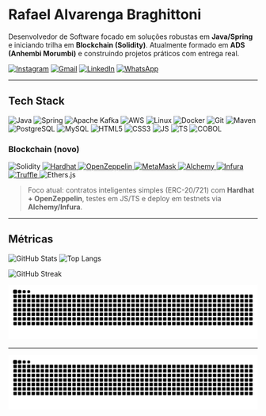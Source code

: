 <!-- Headline -->
# Rafael Alvarenga Braghittoni

Desenvolvedor de Software focado em soluções robustas em **Java/Spring** e iniciando trilha em **Blockchain (Solidity)**. Atualmente formado em **ADS (Anhembi Morumbi)** e construindo projetos práticos com entrega real.

<!-- Social -->
<div align="left">
  
[![Instagram](https://img.shields.io/badge/Instagram-E4405F?style=for-the-badge&logo=instagram&logoColor=white)](https://www.instagram.com/thebraghittoni/)
[![Gmail](https://img.shields.io/badge/Gmail-D14836?style=for-the-badge&logo=gmail&logoColor=white)](mailto:rafinhalvarenga@gmail.com)
[![LinkedIn](https://img.shields.io/badge/LinkedIn-0A66C2?style=for-the-badge&logo=linkedin&logoColor=white)](https://www.linkedin.com/in/rafabrh/)
[![WhatsApp](https://img.shields.io/badge/WhatsApp-25D366?style=for-the-badge&logo=whatsapp&logoColor=white)](https://wa.me/5511982704692)

</div>

---

## Tech Stack

<!-- Backend / Infra -->
<p>
  <img alt="Java" height="40" src="https://cdn.jsdelivr.net/gh/devicons/devicon/icons/java/java-original.svg" />
  <img alt="Spring" height="40" src="https://cdn.jsdelivr.net/gh/devicons/devicon/icons/spring/spring-original.svg" />
  <img alt="Apache Kafka" height="40" src="https://cdn.jsdelivr.net/gh/devicons/devicon/icons/apachekafka/apachekafka-original.svg" />
  <img alt="AWS" height="40" src="https://cdn.jsdelivr.net/gh/devicons/devicon/icons/amazonwebservices/amazonwebservices-plain-wordmark.svg" />
  <img alt="Linux" height="40" src="https://cdn.jsdelivr.net/gh/devicons/devicon/icons/linux/linux-original.svg" />
  <img alt="Docker" height="40" src="https://cdn.jsdelivr.net/gh/devicons/devicon/icons/docker/docker-plain.svg" />
  <img alt="Git" height="40" src="https://cdn.jsdelivr.net/gh/devicons/devicon/icons/git/git-original.svg" />
  <img alt="Maven" height="40" src="https://cdn.jsdelivr.net/gh/devicons/devicon/icons/maven/maven-original.svg" />
  <img alt="PostgreSQL" height="40" src="https://cdn.jsdelivr.net/gh/devicons/devicon/icons/postgresql/postgresql-original.svg" />
  <img alt="MySQL" height="40" src="https://cdn.jsdelivr.net/gh/devicons/devicon/icons/mysql/mysql-original.svg" />
  <img alt="HTML5" height="40" src="https://cdn.jsdelivr.net/gh/devicons/devicon/icons/html5/html5-original.svg" />
  <img alt="CSS3"  height="40" src="https://cdn.jsdelivr.net/gh/devicons/devicon/icons/css3/css3-original.svg" />
  <img alt="JS"    height="40" src="https://cdn.jsdelivr.net/gh/devicons/devicon/icons/javascript/javascript-original.svg" />
  <img alt="TS"    height="40" src="https://cdn.jsdelivr.net/gh/devicons/devicon/icons/typescript/typescript-original.svg" />
  <img alt="COBOL" height="40" src="https://img.shields.io/badge/COBOL-0040FF?style=for-the-badge&logo=ibm&logoColor=white" />
</p>

<!-- Blockchain -->
### Blockchain (novo)
<p>
  <img alt="Solidity" height="40" src="https://cdn.jsdelivr.net/gh/devicons/devicon/icons/solidity/solidity-original.svg" />
  <a href="https://hardhat.org/">
    <img alt="Hardhat" height="28" src="https://img.shields.io/badge/Hardhat-FFF100?style=for-the-badge&logo=hardhat&logoColor=black" />
  </a>
  <a href="https://www.openzeppelin.com/">
    <img alt="OpenZeppelin" height="28" src="https://img.shields.io/badge/OpenZeppelin-4E5EE4?style=for-the-badge&logo=openzeppelin&logoColor=white" />
  </a>
  <a href="https://metamask.io/">
    <img alt="MetaMask" height="28" src="https://img.shields.io/badge/MetaMask-F6851B?style=for-the-badge&logo=metamask&logoColor=white" />
  </a>
  <a href="https://www.alchemy.com/">
    <img alt="Alchemy" height="28" src="https://img.shields.io/badge/Alchemy-0B57D0?style=for-the-badge&logo=alchemy&logoColor=white" />
  </a>
  <a href="https://infura.io/">
    <img alt="Infura" height="28" src="https://img.shields.io/badge/Infura-FF5C00?style=for-the-badge&logo=infura&logoColor=white" />
  </a>
  <a href="https://trufflesuite.com/">
    <img alt="Truffle" height="28" src="https://img.shields.io/badge/Truffle-5E464D?style=for-the-badge&logo=truffle&logoColor=white" />
  </a>
  <img alt="Ethers.js" height="28" src="https://img.shields.io/badge/Ethers.js-2537A6?style=for-the-badge&logo=ethereum&logoColor=white" />
</p>

> Foco atual: contratos inteligentes simples (ERC-20/721) com **Hardhat + OpenZeppelin**, testes em JS/TS e deploy em testnets via **Alchemy/Infura**.

---

## Métricas

<!-- Dica: manter sem include_all_commits p/ evitar erro sem self-host -->
<p>
  <img 
    src="https://github-readme-stats.vercel.app/api?username=rafabrh&show_icons=true&theme=dark&rank_icon=github&cache_seconds=7200"
    height="165"
    alt="GitHub Stats"
  />
  <img 
    src="https://github-readme-stats.vercel.app/api/top-langs/?username=rafabrh&layout=compact&theme=dark&langs_count=8&cache_seconds=7200"
    height="165"
    alt="Top Langs"
  />
</p>

<p>
  <img 
    src="https://streak-stats.demolab.com?user=rafabrh&theme=dark&hide_border=true"
    height="165"
    alt="GitHub Streak"
  />
</p>

<picture>
  <source media="(prefers-color-scheme: dark)" srcset="https://raw.githubusercontent.com/rafabrh/rafabrh/output/snake-dark.svg?v=1">
  <source media="(prefers-color-scheme: light)" srcset="https://raw.githubusercontent.com/rafabrh/rafabrh/output/snake.svg?v=1">
  <img alt="snake animation" src="https://raw.githubusercontent.com/rafabrh/rafabrh/output/snake.svg?v=1">
</picture>

---

<!-- Snake: requer GitHub Action gerando /output/snake.svg -->
<picture>
  <source media="(prefers-color-scheme: dark)" srcset="https://raw.githubusercontent.com/rafabrh/rafabrh/output/snake-dark.svg?v=1">
  <source media="(prefers-color-scheme: light)" srcset="https://raw.githubusercontent.com/rafabrh/rafabrh/output/snake.svg?v=1">
  <img alt="snake animation" src="https://raw.githubusercontent.com/rafabrh/rafabrh/output/snake.svg?v=1">
</picture>
